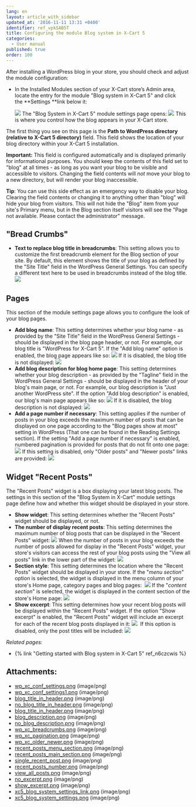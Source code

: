 ```yaml
---
lang: en
layout: article_with_sidebar
updated_at: '2016-11-11 13:31 +0400'
identifier: ref_vpkSAB5T
title: Configuring the module Blog system in X-Cart 5
categories:
  - User manual
published: true
order: 100
---
```



After installing a WordPress blog in your store, you should check and adjust the module configuration:

*   In the Installed Modules section of your X-Cart store’s Admin area, locate the entry for the module "Blog system in X-Cart 5" and click the **Settings **link below it:

    ![]({{site.baseurl}}/attachments/7505612/8719389.png?effects=drop-shadow)
    The "Blog System in X-Cart 5" module settings page opens:
    ![]({{site.baseurl}}/attachments/7505612/8719390.png?effects=drop-shadow)
    This is where you control how the blog appears in your X-Cart store.

The first thing you see on this page is the **Path to WordPress directory (relative to X-Cart 5 directory)** field. This field shows the location of your blog directory within your X-Cart 5 installation.

**Important:** This field is configured automatically and is displayed primarily for informational purposes. You should keep the contents of this field set to "blog" at all times - as long as you want your blog to be visible and accessible to visitors. Changing the field contents will _not_ move your blog to a new directory, but will render your blog inaccessible. 

**Tip**: You can use this side effect as an emergency way to disable your blog. Clearing the field contents or changing it to anything other than "blog" will hide your blog from visitors. This will not hide the "Blog" item from your site's Primary menu, but in the Blog section itself visitors will see the "Page not available. Please contact the administrator" message.

## "Bread Crumbs"

*   **Text to replace blog title in breadcrumbs**: This setting allows you to customize the first breadcrumb element for the Blog section of your site. By default, this element shows the title of your blog as defined by the "Site Title" field in the WordPress General Settings. You can specify a different text here to be used in breadcrumbs instead of the blog title.
    ![]({{site.baseurl}}/attachments/7505612/7602800.png?effects=drop-shadow)

## Pages

This section of the module settings page allows you to configure the look of your blog pages.

*   **Add blog name**: This setting determines whether your blog name - as provided by the "Site Title" field in the WordPress General Settings - should be displayed in the blog page header, or not. For example, our blog title is "WordPress for X-Cart 5". If the "Add blog name" option is enabled, the blog page appears like so:
    ![]({{site.baseurl}}/attachments/7505612/7602795.png?effects=drop-shadow)
    If it is disabled, the blog title is not displayed:
    ![]({{site.baseurl}}/attachments/7505612/7602796.png?effects=drop-shadow)
*   **Add blog description for blog home page**: This setting determines whether your blog description - as provided by the "Tagline" field in the WordPress General Settings - should be displayed in the header of your blog's main page, or not. For example, our blog description is "Just another WordPress site". If the option "Add blog description" is enabled, our blog's main page appears like so:
    ![]({{site.baseurl}}/attachments/7505612/7602798.png?effects=drop-shadow)
    If it is disabled, the blog description is not displayed:
    ![]({{site.baseurl}}/attachments/7505612/7602799.png?effects=drop-shadow)
*   **Add a page number if necessary**: This setting applies if the number of posts in your blog exceeds the maximum number of posts that can be displayed on one page according to the "Blog pages show at most" setting in WordPress (That one can be found in the Reading Settings section). If the setting "Add a page number if necessary" is enabled, numbered pagination is provided for posts that do not fit onto one page:
    ![]({{site.baseurl}}/attachments/7505612/7602801.png?effects=drop-shadow)
    If this setting is disabled, only "Older posts" and "Newer posts" links are provided:
    ![]({{site.baseurl}}/attachments/7505612/7602802.png?effects=drop-shadow)

## Widget "Recent Posts"

The "Recent Posts" widget is a box displaying your latest blog posts. The settings in this section of the "Blog System in X-Cart" module settings page define how and whether this widget should be displayed in your store.

*   **Show widget**: This setting determines whether the "Recent Posts" widget should be displayed, or not.
*   **The number of display recent posts**: This setting determines the maximum number of blog posts that can be displayed in the "Recent Posts" widget:
    ![]({{site.baseurl}}/attachments/7505612/7602806.png?effects=drop-shadow)
    When the number of posts in your blog exceeds the number of posts allowed for display in the "Recent Posts" widget, your store's visitors can access the rest of your blog posts using the "View all posts" link in the lower part of the widget:
    ![]({{site.baseurl}}/attachments/7505612/7602807.png?effects=drop-shadow)
*   **Section style**: This setting determines the location where the "Recent Posts" widget should be displayed in your store. If the "_menu section_" option is selected, the widget is displayed in the menu column of your store's Home page, category pages and blog pages: 
    ![]({{site.baseurl}}/attachments/7505612/7602803.png?effects=drop-shadow)
    If the "_content section_" is selected, the widget is displayed in the content section of the store's Home page:
    ![]({{site.baseurl}}/attachments/7505612/7602804.png?effects=drop-shadow)
*   **Show excerpt**: This setting determines how your recent blog posts will be displayed within the "Recent Posts" widget. If the option "Show excerpt" is enabled, the "Recent Posts" widget will include an excerpt for each of the recent blog posts displayed in it:
    ![]({{site.baseurl}}/attachments/7505612/7602809.png?effects=drop-shadow)
     If this option is disabled, only the post titles will be included:
    ![]({{site.baseurl}}/attachments/7505612/7602808.png?effects=drop-shadow)

_Related pages:_

*   {% link "Getting started with Blog system in X-Cart 5" ref_n6czcwis %}

## Attachments:

* [wp_xc_conf_settings.png]({{site.baseurl}}/attachments/7505612/7602793.png) (image/png)
* [wp_xc_conf_settings1.png]({{site.baseurl}}/attachments/7505612/7602794.png) (image/png)
* [blog_title_in_header.png]({{site.baseurl}}/attachments/7505612/7602797.png) (image/png)
* [no_blog_title_in_header.png]({{site.baseurl}}/attachments/7505612/7602796.png) (image/png)
* [blog_title_in_header.png]({{site.baseurl}}/attachments/7505612/7602795.png) (image/png)
* [blog_description.png]({{site.baseurl}}/attachments/7505612/7602798.png) (image/png)
* [no_blog_description.png]({{site.baseurl}}/attachments/7505612/7602799.png) (image/png)
* [wp_xc_breadcrumbs.png]({{site.baseurl}}/attachments/7505612/7602800.png) (image/png)
* [wp_xc_pagination.png]({{site.baseurl}}/attachments/7505612/7602801.png) (image/png)
* [wp_xc_older_newer.png]({{site.baseurl}}/attachments/7505612/7602802.png) (image/png)
* [recent_posts_menu_section.png]({{site.baseurl}}/attachments/7505612/7602803.png) (image/png)
* [recent_posts_main_section.png]({{site.baseurl}}/attachments/7505612/7602804.png) (image/png)
* [single_recent_post.png]({{site.baseurl}}/attachments/7505612/7602805.png) (image/png)
* [recent_posts_number.png]({{site.baseurl}}/attachments/7505612/7602806.png) (image/png)
* [view_all_posts.png]({{site.baseurl}}/attachments/7505612/7602807.png) (image/png)
* [no_excerpt.png]({{site.baseurl}}/attachments/7505612/7602808.png) (image/png)
* [show_excerpt.png]({{site.baseurl}}/attachments/7505612/7602809.png) (image/png)
* [xc5_blog_system_settings_link.png]({{site.baseurl}}/attachments/7505612/8719389.png) (image/png)
* [xc5_blog_system_settings.png]({{site.baseurl}}/attachments/7505612/8719390.png) (image/png)

